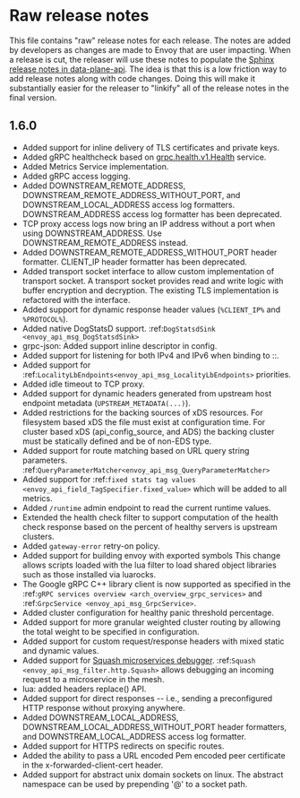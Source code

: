 # Raw release notes

This file contains "raw" release notes for each release. The notes are added by developers as changes
are made to Envoy that are user impacting. When a release is cut, the releaser will use these notes
to populate the [Sphinx release notes in data-plane-api](https://github.com/envoyproxy/data-plane-api/blob/master/docs/root/intro/version_history.rst).
The idea is that this is a low friction way to add release notes along with code changes. Doing this
will make it substantially easier for the releaser to "linkify" all of the release notes in the
final version.

## 1.6.0
* Added support for inline delivery of TLS certificates and private keys.
* Added gRPC healthcheck based on [grpc.health.v1.Health](https://github.com/grpc/grpc/blob/master/src/proto/grpc/health/v1/health.proto) service.
* Added Metrics Service implementation.
* Added gRPC access logging.
* Added DOWNSTREAM_REMOTE_ADDRESS, DOWNSTREAM_REMOTE_ADDRESS_WITHOUT_PORT, and
  DOWNSTREAM_LOCAL_ADDRESS access log formatters. DOWNSTREAM_ADDRESS access log formatter has been
  deprecated.
* TCP proxy access logs now bring an IP address without a port when using DOWNSTREAM_ADDRESS.
  Use DOWNSTREAM_REMOTE_ADDRESS instead.
* Added DOWNSTREAM_REMOTE_ADDRESS_WITHOUT_PORT header formatter. CLIENT_IP header formatter has been
  deprecated.
* Added transport socket interface to allow custom implementation of transport socket. A transport socket
  provides read and write logic with buffer encryption and decryption. The existing TLS implementation is
  refactored with the interface.
* Added support for dynamic response header values (`%CLIENT_IP%` and `%PROTOCOL%`).
* Added native DogStatsD support. :ref:`DogStatsdSink <envoy_api_msg_DogStatsdSink>`
* grpc-json: Added support inline descriptor in config.
* Added support for listening for both IPv4 and IPv6 when binding to ::.
* Added support for :ref:`LocalityLbEndpoints<envoy_api_msg_LocalityLbEndpoints>` priorities.
* Added idle timeout to TCP proxy.
* Added support for dynamic headers generated from upstream host endpoint metadata
  (`UPSTREAM_METADATA(...)`).
* Added restrictions for the backing sources of xDS resources. For filesystem based xDS the file
  must exist at configuration time. For cluster based xDS (api\_config\_source, and ADS) the backing
  cluster must be statically defined and be of non-EDS type.
* Added support for route matching based on URL query string parameters.
  :ref:`QueryParameterMatcher<envoy_api_msg_QueryParameterMatcher>`
* Added support for :ref:`fixed stats tag values
  <envoy_api_field_TagSpecifier.fixed_value>` which will be added to all metrics.
* Added `/runtime` admin endpoint to read the current runtime values.
* Extended the health check filter to support computation of the health check response
  based on the percent of healthy servers is upstream clusters.
* Added `gateway-error` retry-on policy.
* Added support for building envoy with exported symbols
  This change allows scripts loaded with the lua filter to load shared object libraries such as those installed via luarocks.
* The Google gRPC C++ library client is now supported as specified in the :ref:`gRPC services
  overview <arch_overview_grpc_services>` and :ref:`GrpcService <envoy_api_msg_GrpcService>`.
* Added cluster configuration for healthy panic threshold percentage.
* Added support for more granular weighted cluster routing by allowing the total weight to be specified in configuration.
* Added support for custom request/response headers with mixed static and dynamic values.
* Added support for [Squash microservices debugger](https://github.com/solo-io/squash).
  :ref:`Squash <envoy_api_msg_filter.http.Squash>` allows debugging an incoming request to a microservice in the mesh.
* lua: added headers replace() API.
* Added support for direct responses -- i.e., sending a preconfigured HTTP response without proxying anywhere.
* Added DOWNSTREAM_LOCAL_ADDRESS, DOWNSTREAM_LOCAL_ADDRESS_WITHOUT_PORT header formatters, and
  DOWNSTREAM_LOCAL_ADDRESS access log formatter.
* Added support for HTTPS redirects on specific routes.
* Added the ability to pass a URL encoded Pem encoded peer certificate in the x-forwarded-client-cert header.
* Added support for abstract unix domain sockets on linux. The abstract
  namespace can be used by prepending '@' to a socket path.
